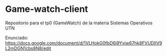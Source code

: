# Game-watch-client
Repositorio para el tp0 (GameWatch) de la materia Sistemas Operativos UTN

Enunciado: https://docs.google.com/document/d/1VLHokG0fbD6i9Yviw67hk8FVUDIIV9L2mDGN1cbs8N8/edit
